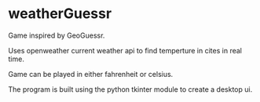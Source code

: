 # weatherGuessr

Game inspired by GeoGuessr.

Uses openweather current weather api to find temperture in cites in real time.

Game can be played in either fahrenheit or celsius.

The program is built using the python tkinter module to create a desktop ui.
